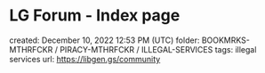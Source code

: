 # LG Forum - Index page

created: December 10, 2022 12:53 PM (UTC)
folder: BOOKMRKS-MTHRFCKR / PIRACY-MTHRFCKR / ILLEGAL-SERVICES
tags: illegal services
url: https://libgen.gs/community